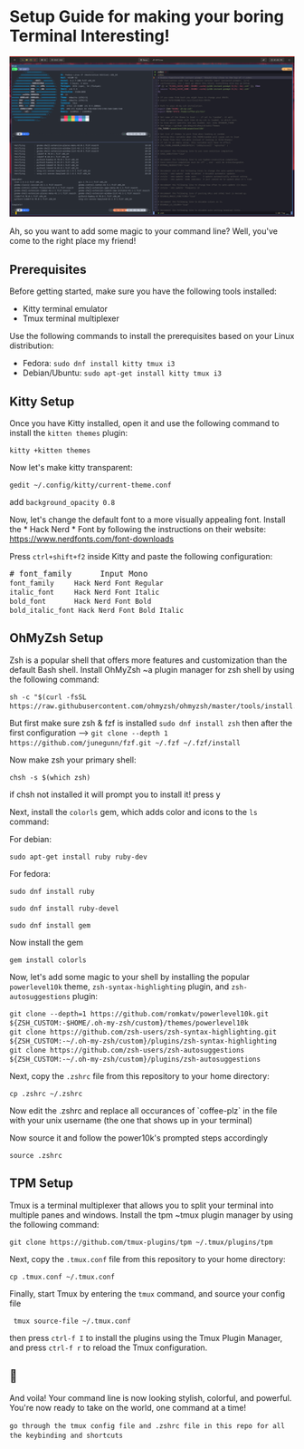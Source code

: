 <div>
  <div>
    <div><div style="background-color: rgb(16, 163, 127)"></div></div>
    <div>
      <div>
        <div>
          <div>
            <h1>Setup Guide for making your boring Terminal Interesting!</h1>
                       <img src="./screenshot.png" alt="screenshot"/>
            <p>
Ah, so you want to add some magic to your command line? Well, you've come to the right place my friend!
            </p>
            <h2>Prerequisites</h2>
            <p>
              Before getting started, make sure you have the following tools
              installed:
            </p>
            <ul>
              <li>Kitty terminal emulator</li>
              <li>Tmux terminal multiplexer</li>
            </ul>
            <p>
              Use the following commands to install the prerequisites based on
              your Linux distribution:
            </p>
            <ul>
              <li>Fedora: <code>sudo dnf install kitty tmux i3</code></li>
              <li>
                Debian/Ubuntu: <code>sudo apt-get install kitty tmux i3</code>
              </li>
            </ul>
            <h2>Kitty Setup</h2>
            <p>
              Once you have Kitty installed, open it and use the following
              command to install the <code>kitten themes</code> plugin:
            </p>
            <pre><div ><div ></div><div ><code >kitty +kitten themes
</code></div></div></pre>
             <p>
              Now let's make kitty transparent:
            </p>
            <pre><div ><div ></div><div ><code>gedit ~/.config/kitty/current-theme.conf
</code></div></div></pre>
            <p>add <code>background_opacity 0.8</code></p>
            <p>
              Now, let's change the default font to a more visually appealing
              font. Install the * Hack Nerd * Font by following the instructions on
              their website:
              <a href="https://www.nerdfonts.com/font-downloads" target="_new"
                >https://www.nerdfonts.com/font-downloads</a
              >
            </p>
            <p>
              Press <code>ctrl+shift+f2</code> inside Kitty and paste the
              following configuration:
            </p>
            <pre><div ><div ><span># font_family      Input Mono </span></div><div ><code >font_family     Hack Nerd <span >Font</span> Regular
italic_font     Hack Nerd <span >Font</span> Italic
bold_font       Hack Nerd <span >Font</span> Bold
bold_italic_font Hack Nerd <span >Font</span> Bold Italic
</code></div></div></pre>
            <h2>OhMyZsh Setup</h2>
            <p>
              Zsh is a popular shell that offers more features and customization
              than the default Bash shell. Install OhMyZsh ~a plugin manager for zsh shell by using the following
              command:
            </p>
            <pre><div ><div ><span></span></div><div ><code >sh -c <span >"<span >$(curl -fsSL https://raw.githubusercontent.com/ohmyzsh/ohmyzsh/master/tools/install.sh)</span>"</span>
</code></div></div></pre>
            <p>
            But first make sure zsh & fzf is installed <code>sudo dnf install zsh</code> then after the first configuration --> <code>git clone --depth 1 https://github.com/junegunn/fzf.git ~/.fzf ~/.fzf/install</code>
            </p>
            <p>Now make zsh your primary shell:</p>
<pre><div ><div ></div><div ><code >chsh -s $(which zsh)
</code></div></div></pre>
<p>if chsh not installed it will prompt you to install it! press y</p>
            <p>
              Next, install the <code>colorls</code> gem, which adds color and
              icons to the <code>ls</code> command:
            </p>
            <p>For debian:</p>
                        <pre><div ><div ></div><div ><code >sudo apt-get install ruby ruby-dev
</code></div></div></pre>
<p>For fedora:</p>
<pre><div ><div ></div><div ><code >sudo dnf install ruby
</code></div></div></pre>
<pre><div ><div ></div><div ><code >sudo dnf install ruby-devel
</code></div></div></pre>
<pre><div ><div ></div><div ><code >sudo dnf install gem
</code></div></div></pre>
<p>Now install the gem</p>
            <pre><div ><div ></div><div ><code >gem install colorls
</code></div></div></pre>
            <p>
              Now, let's add some magic to your shell by installing the popular
              <code>powerlevel10k</code> theme,
              <code>zsh-syntax-highlighting</code> plugin, and
              <code>zsh-autosuggestions</code> plugin:
            </p>
            <pre><div ><div ></div><div ><code >git <span >clone</span> --depth=1 https://github.com/romkatv/powerlevel10k.git <span >${ZSH_CUSTOM:-<span >$HOME</span>/.oh-my-zsh/custom}</span>/themes/powerlevel10k
git <span >clone</span> https://github.com/zsh-users/zsh-syntax-highlighting.git <span >${ZSH_CUSTOM:-~/.oh-my-zsh/custom}</span>/plugins/zsh-syntax-highlighting
git <span >clone</span> https://github.com/zsh-users/zsh-autosuggestions <span >${ZSH_CUSTOM:-~/.oh-my-zsh/custom}</span>/plugins/zsh-autosuggestions
</code></div></div></pre>
            <p>
              Next, copy the <code>.zshrc</code> file from this repository
              to your home directory:
            </p>
            <pre><div ><div ></div><div ><code ><span >cp</span> .zshrc ~/.zshrc
</code></div></div></pre>
            <p>
              Now edit the .zshrc and replace all occurances of `coffee-plz` in the file with your unix username (the one that shows up in your terminal)
            </p>
<p>Now source it and follow the power10k's prompted steps accordingly</p>
<pre><div ><div ></div><div ><code >source .zshrc 
</code></div></div></pre>
            <h2>TPM Setup</h2>
            <p>
              Tmux is a terminal multiplexer that allows you to split your
              terminal into multiple panes and windows. Install the tpm ~tmux plugin manager by using
              the following command:
            </p>
            <pre><div ><div></div><div ><code >git <span >clone</span> https://github.com/tmux-plugins/tpm ~/.tmux/plugins/tpm
</code></div></div></pre>
            <p>
              Next, copy the <code>.tmux.conf</code> file from this repository
              to your home directory:
            </p>
            <pre><div ><div ></div><div ><code ><span >cp</span> .tmux.conf ~/.tmux.conf
</code></div></div></pre>
            <p>
             Finally, start Tmux by entering the <code>tmux</code> command, and source your config file
            </p>
            <pre><div ><div ></div><div ><code > tmux source-file ~/.tmux.conf
</code></div></div></pre>
            <p>
              then press <code>ctrl-f I</code> to install the plugins using the
              Tmux Plugin Manager, and press <code>ctrl-f r</code> to reload the
              Tmux configuration.
            </p>
            <h2>🫰</h2>
            <p>
And voila! Your command line is now looking stylish, colorful, and powerful. You're now ready to take on the world, one command at a time!
            </p>
          </div>
        </div>
      </div>
  </div>
</div>

`go through the tmux config file and .zshrc file in this repo for all the keybinding and shortcuts`
